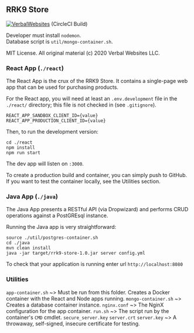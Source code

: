 ## RRK9 Store

[![VerbalWebsites](https://circleci.com/gh/VerbalWebsites/rrk9-store.svg?style=svg)](https://app.circleci.com/pipelines/github/VerbalWebsites/rrk9-store)
(CircleCI Build)

Developer must install `nodemon`.  
Database script is `util/mongo-container.sh`.

MIT License. All original material (c) 2020 Verbal Websites LLC.

### React App (`./react`)
The React App is the crux of the RRK9 Store. It contains a single-page web app that can be used for purchasing products.

For the React app, you will need at least an `.env.development` file in the `./react/` directory; this file is not checked in (see `.gitignore`).
```
REACT_APP_SANDBOX_CLIENT_ID={value}
REACT_APP_PRODUCTION_CLIENT_ID={value}
```

Then, to run the development version:
```
cd ./react
npm install
npm run start
```
The dev app will listen on `:3000`.

To create a production build and container, you can simply push to GitHub. If you want to test the container locally, see the Utilities section.


### Java App (`./java`)
The Java App presents a RESTful API (via Dropwizard) and performs CRUD operations against a PostGREsql instance.

Running the Java app is very straightforward:
```
source ./util/postgres-container.sh
cd ./java
mvn clean install
java -jar target/rrk9-store-1.0.jar server config.yml
```
To check that your application is running enter url `http://localhost:8080`

### Utilities
`app-container.sh` ~> Must be run from this folder. Creates a Docker container with the React and Node apps running.
`mongo-container.sh` ~> Creates a database container instance.
`nginx.conf` ~> The NginX configuration for the app container.
`run.sh` ~> The script run by the container's `CMD` cmdlet.
`secure_server.key` `server.crt` `server.key` ~> A throwaway, self-signed, insecure certificate for testing.
